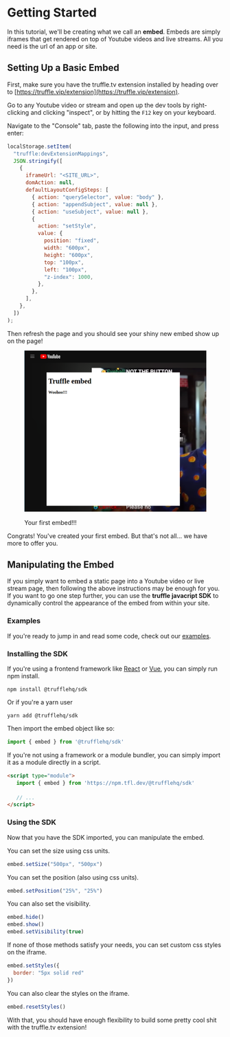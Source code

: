# Getting Started

In this tutorial, we'll be creating what we call an **embed**. Embeds are simply iframes that get rendered on top of Youtube videos and live streams. All you need is the url of an app or site.

## Setting Up a Basic Embed

First, make sure you have the truffle.tv extension installed by heading over to [https://truffle.vip/extension](https://truffle.vip/extension).

Go to any Youtube video or stream and open up the dev tools by right-clicking and clicking "inspect", or by hitting the `F12` key on your keyboard.

Navigate to the "Console" tab, paste the following into the input, and press enter:

```javascript
localStorage.setItem(
  "truffle:devExtensionMappings",
  JSON.stringify([
    {
      iframeUrl: "<SITE_URL>",
      domAction: null,
      defaultLayoutConfigSteps: [
        { action: "querySelector", value: "body" },
        { action: "appendSubject", value: null },
        { action: "useSubject", value: null },
        {
          action: "setStyle",
          value: {
            position: "fixed",
            width: "600px",
            height: "600px",
            top: "100px",
            left: "100px",
            "z-index": 1000,
          },
        },
      ],
    },
  ])
);
```

Then refresh the page and you should see your shiny new embed show up on the page!

<figure><img src="../.gitbook/assets/image.png" alt=""><figcaption><p>Your first embed!!!</p></figcaption></figure>

Congrats! You've created your first embed. But that's not all... we have more to offer you.

## Manipulating the Embed

If you simply want to embed a static page into a Youtube video or live stream page, then following the above instructions may be enough for you. If you want to go one step further, you can use the **truffle javacript SDK** to dynamically control the appearance of the embed from within your site.

### Examples

If you're ready to jump in and read some code, check out our [examples](https://github.com/trufflehq/truffle-packages/tree/0b7189daa625ac339e872fea19020ee26eb1c266/npm/sdk/examples).

### Installing the SDK

If you're using a frontend framework like [React](../reference/mycelium-api/models/economyaction/) or [Vue](https://vuejs.org/), you can simply run npm install.

```shell
npm install @trufflehq/sdk
```

Or if you're a yarn user

```shell
yarn add @trufflehq/sdk
```

Then import the embed object like so:

```javascript
import { embed } from '@trufflehq/sdk'
```

If you're not using a framework or a module bundler, you can simply import it as a module directly in a script.

```html
<script type="module">
   import { embed } from 'https://npm.tfl.dev/@trufflehq/sdk'
   
   // ...
</script>
```

### Using the SDK

Now that you have the SDK imported, you can manipulate the embed.

You can set the size using css units.

```javascript
embed.setSize("500px", "500px")
```

You can set the position (also using css units).

```javascript
embed.setPosition("25%", "25%")
```

You can also set the visibility.

```javascript
embed.hide()
embed.show()
embed.setVisibility(true)
```

If none of those methods satisfy your needs, you can set custom css styles on the iframe.

```javascript
embed.setStyles({
  border: "5px solid red"
})
```

You can also clear the styles on the iframe.

```javascript
embed.resetStyles()
```

With that, you should have enough flexibility to build some pretty cool shit with the truffle.tv extension!
